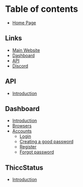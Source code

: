 # Table of contents

* [Home Page](README.md)

## Links

* [Main Website](https://isthicc.dev/)
* [Dashboard](https://isthicc.dev/login)
* [API](https://isthicc.dev/api)
* [Discord](https://discord.isthicc.dev/)

## API

* [Introduction](api/Introduction.md)

## Dashboard

* [Introduction](dashboard/Introduction.md)  
* [Browsers](dashboard/Browsers.md)
* [Accounts](dashboard/accounts/README.md)
    * [Login](dashboard/accounts/Login.md)
    * [Creating a good password](dashboard/accounts/Password.md)
    * [Register](dashboard/accounts/Register.md)
    * [Forgot password](dashboard/accounts/Forgot.md)

<!-- ## ThiccMonitoring

* [Introduction](thiccmonitoring/Introduction.md) -->

## ThiccStatus

* [Introduction](status/Introduction.md) 
